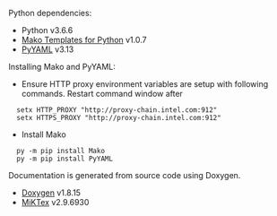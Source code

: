 Python dependencies:
  * Python v3.6.6
  * [Mako Templates for Python](https://www.makotemplates.org/) v1.0.7
  * [PyYAML](https://pyyaml.org/) v3.13

Installing Mako and PyYAML:
  * Ensure HTTP proxy environment variables are setup with following commands. Restart command window after
  ~~~~
    setx HTTP_PROXY "http://proxy-chain.intel.com:912"
    setx HTTPS_PROXY "http://proxy-chain.intel.com:912"
  ~~~~
  * Install Mako
  ~~~~
    py -m pip install Mako
    py -m pip install PyYAML
  ~~~~

Documentation is generated from source code using Doxygen.  
  * [Doxygen](http://www.doxygen.nl/) v1.8.15
  * [MiKTex](https://miktex.org/) v2.9.6930
